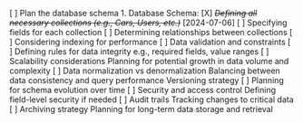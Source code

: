 [ ] Plan the database schema
    1. Database Schema:
        [X] ~~*Defining all necessary collections (e.g., Cars, Users, etc.)*~~ [2024-07-06]
        [ ] Specifying fields for each collection
        [ ] Determining relationships between collections
        [ ] Considering indexing for performance
        [ ] Data validation and constraints
                [ ]   Defining rules for data integrity e.g., required fields, value   ranges
        [ ] Scalability considerations
                Planning for potential growth in data volume and complexity
        [ ] Data normalization vs denormalization
                 Balancing between data consistency and query performance
                 Versioning strategy
        [ ] Planning for schema evolution over time
        [ ] Security and access control
                Defining field-level security if needed
        [ ] Audit trails
                Tracking changes to critical data
        [ ] Archiving strategy
                Planning for long-term data storage and retrieval
